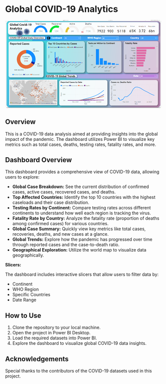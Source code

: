 # Global COVID-19 Analytics

![Dashboard Preview](Covid19_Dashboard_Preview.png)

## Overview

This is a COVID-19 data analysis aimed at providing insights into the global impact of the pandemic. The dashboard utilizes Power BI to visualize key metrics such as total cases, deaths, testing rates, fatality rates, and more.

## Dashboard Overview

This dashboard provides a comprehensive view of COVID-19 data, allowing users to explore:

* **Global Case Breakdown:** See the current distribution of confirmed cases, active cases, recovered cases, and deaths.
* **Top Affected Countries:** Identify the top 10 countries with the highest caseloads and their case distribution.
* **Testing Rates by Continent:** Compare testing rates across different continents to understand how well each region is tracking the virus.
* **Fatality Rate by Country:** Analyze the fatality rate (proportion of deaths among confirmed cases) for various countries.
* **Global Case Summary:** Quickly view key metrics like total cases, recoveries, deaths, and new cases at a glance.
* **Global Trends:** Explore how the pandemic has progressed over time through reported cases and the case-to-death ratio.
* **Geographical Exploration:** Utilize the world map to visualize data geographically.

**Slicers:**

The dashboard includes interactive slicers that allow users to filter data by:

* Continent
* WHO Region
* Specific Countries
* Date Range

## How to Use

1. Clone the repository to your local machine.
2. Open the project in Power BI Desktop.
3. Load the required datasets into Power BI.
4. Explore the dashboard to visualize global COVID-19 data insights.

## Acknowledgements

Special thanks to the contributors of the COVID-19 datasets used in this project.
